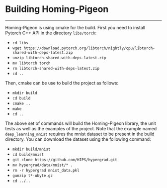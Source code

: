 # Building Homing-Pigeon

----------------------

Homing-Pigeon is using cmake for the build. First you need to install Pytorch C++ API in the directory `libs/torch`:
- `cd libs`
- `wget https://download.pytorch.org/libtorch/nightly/cpu/libtorch-shared-with-deps-latest.zip`
- `unzip libtorch-shared-with-deps-latest.zip`
- `mv libtorch torch`
- `rm libtorch-shared-with-deps-latest.zip`
- `cd ..`

Then, cmake can be use to build the project as follows:
- `mkdir build`
- `cd build`
- `cmake ..`
- `make`
- `cd ..`

The above set of commands will build the Homing-Pigeon library, the unit tests as well as the examples of the project. Note that the example named `deep_learning_mnist` requires the mnist dataset to be present in the build directory. You can download the dataset using the following command:
- `mkdir build/mnist`
- `cd build/mnist`
- `git clone https://github.com/HIPS/hypergrad.git`
- `mv hypergrad/data/mnist/* .`
- `rm -r hypergrad mnist_data.pkl`
- `gunzip t*-ubyte.gz`
- `cd ../..`

